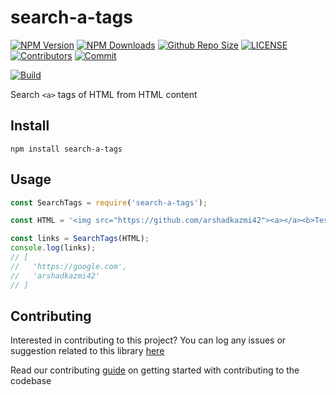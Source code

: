 # search-a-tags

[![NPM Version](https://img.shields.io/npm/v/search-a-tags-hacktoberfest.svg)](https://www.npmjs.com/package/search-a-tags-hacktoberfest)
[![NPM Downloads](https://img.shields.io/npm/dt/search-a-tags-hacktoberfest.svg)](https://www.npmjs.com/package/search-a-tags-hacktoberfest)
[![Github Repo Size](https://img.shields.io/github/repo-size/arshadkazmi42/search-a-tags-hacktoberfest.svg)](https://github.com/arshadkazmi42/search-a-tags-hacktoberfest)
[![LICENSE](https://img.shields.io/npm/l/search-a-tags-hacktoberfest.svg)](https://github.com/arshadkazmi42/search-a-tags-hacktoberfest/blob/master/LICENSE)
[![Contributors](https://img.shields.io/github/contributors/arshadkazmi42/search-a-tags-hacktoberfest.svg)](https://github.com/arshadkazmi42/search-a-tags-hacktoberfest/graphs/contributors)
[![Commit](https://img.shields.io/github/last-commit/arshadkazmi42/search-a-tags-hacktoberfest.svg)](https://github.com/arshadkazmi42/search-a-tags-hacktoberfest/commits/master)


[![Build](https://github.com/arshadkazmi42/search-a-tags/actions/workflows/nodejs.yml/badge.svg)](https://github.com/arshadkazmi42/search-a-tags/actions/workflows/nodejs.yml)

Search `<a>` tags of HTML from HTML content

## Install

```
npm install search-a-tags
```

## Usage

```javascript
const SearchTags = require('search-a-tags');

const HTML = '<img src="https://github.com/arshadkazmi42"><a></a><b>Test</b><a href="https://google.com" />Click Here</a><p>This is a paragraph</p><a target="_" href="arshadkazmi42"><img src="test.png" /><img target="_" src="/images/1.png">';

const links = SearchTags(HTML);
console.log(links);
// [
//   'https://google.com',
//   'arshadkazmi42'
// ]
```

## Contributing

Interested in contributing to this project?
You can log any issues or suggestion related to this library [here](https://github.com/arshadkazmi42/search-a-tags/issues/new)

Read our contributing [guide](CONTRIBUTING.md) on getting started with contributing to the codebase
